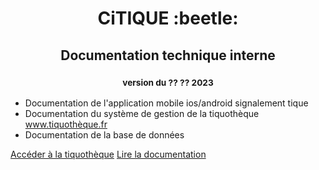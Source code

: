 <h1 align="center">CiTIQUE :beetle:</h1>
<h2 align="center">Documentation technique interne</h2>
<h3 align="center"><small>version du ?? ?? 2023</small></h3>


- Documentation de l'application mobile ios/android signalement tique
- Documentation du système de gestion de la tiquothèque www.tiquothèque.fr
- Documentation de la base de données


[Accéder à la tiquothèque](https://tiquotheque.fr)
[Lire la documentation](#CiTIQUE-Documentation)
